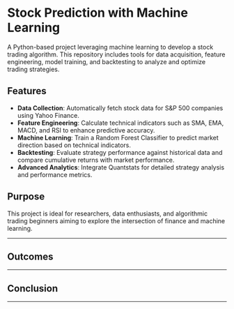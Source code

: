 # Stock Prediction with Machine Learning

A Python-based project leveraging machine learning to develop a stock trading algorithm. This repository includes tools for data acquisition, feature engineering, model training, and backtesting to analyze and optimize trading strategies.

## Features

- **Data Collection**: Automatically fetch stock data for S&P 500 companies using Yahoo Finance.
- **Feature Engineering**: Calculate technical indicators such as SMA, EMA, MACD, and RSI to enhance predictive accuracy.
- **Machine Learning**: Train a Random Forest Classifier to predict market direction based on technical indicators.
- **Backtesting**: Evaluate strategy performance against historical data and compare cumulative returns with market performance.
- **Advanced Analytics**: Integrate Quantstats for detailed strategy analysis and performance metrics.

## Purpose

This project is ideal for researchers, data enthusiasts, and algorithmic trading beginners aiming to explore the intersection of finance and machine learning.

---

## Outcomes

---


## Conclusion

---
